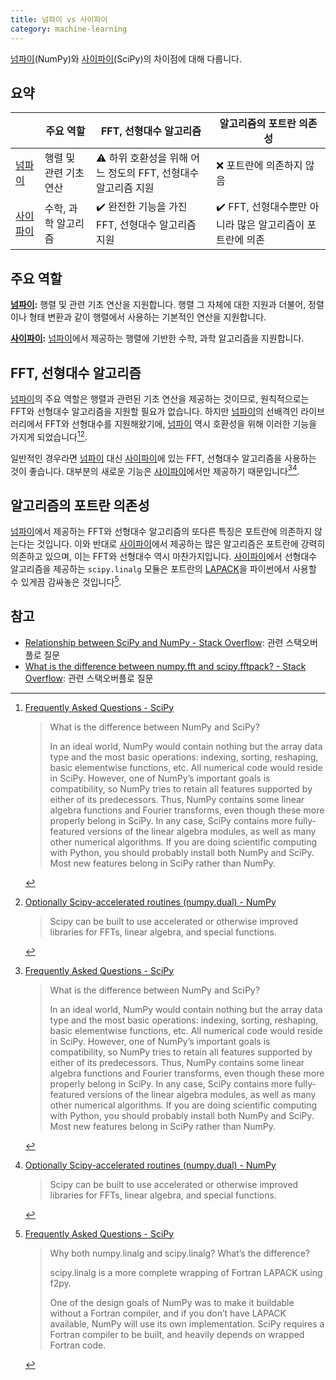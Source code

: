 ```yaml
---
title: 넘파이 vs 사이파이
category: machine-learning
---
```


[넘파이]\(NumPy)와 [사이파이]\(SciPy)의 차이점에 대해 다룹니다.

[넘파이]: https://numpy.org/

[사이파이]: https://scipy.org/

## 요약

|| 주요 역할 | FFT, 선형대수 알고리즘 | 알고리즘의 포트란 의존성 |
|---|---|---|---|
| [넘파이] | 행렬 및 관련 기초 연산 | ⚠️ 하위 호환성을 위해 어느 정도의 FFT, 선형대수 알고리즘 지원 | ❌ 포트란에 의존하지 않음 |
| [사이파이] | 수학, 과학 알고리즘 | ✔️ 완전한 기능을 가진 FFT, 선형대수 알고리즘 지원 | ✔️ FFT, 선형대수뿐만 아니라 많은 알고리즘이 포트란에 의존 |

## 주요 역할

**[넘파이]:** 행렬 및 관련 기초 연산을 지원합니다. 행렬 그 자체에 대한 지원과 더불어, 정렬이나 형태 변환과 같이 행렬에서 사용하는 기본적인 연산을 지원합니다.

**[사이파이]:** [넘파이]에서 제공하는 행렬에 기반한 수학, 과학 알고리즘을 지원합니다.

## FFT, 선형대수 알고리즘

[넘파이]의 주요 역할은 행렬과 관련된 기초 연산을 제공하는 것이므로, 원칙적으로는 FFT와 선형대수 알고리즘을 지원할 필요가 없습니다. 하지만 [넘파이]의 선배격인 라이브러리에서 FFT와 선형대수를 지원해왔기에, [넘파이] 역시 호환성을 위해 이러한 기능을 가지게 되었습니다[^faq-scipy][^numpy-dual-numpy].

일반적인 경우라면 [넘파이] 대신 [사이파이]에 있는 FFT, 선형대수 알고리즘을 사용하는 것이 좋습니다. 대부분의 새로운 기능은 [사이파이]에서만 제공하기 때문입니다[^faq-scipy][^numpy-dual-numpy].

[^faq-scipy]: [Frequently Asked Questions - SciPy](https://www.scipy.org/scipylib/faq.html#what-is-the-difference-between-numpy-and-scipy)

    > What is the difference between NumPy and SciPy?
    >
    > In an ideal world, NumPy would contain nothing but the array data type and the most basic operations: indexing, sorting, reshaping, basic elementwise functions, etc. All numerical code would reside in SciPy. However, one of NumPy’s important goals is compatibility, so NumPy tries to retain all features supported by either of its predecessors. Thus, NumPy contains some linear algebra functions and Fourier transforms, even though these more properly belong in SciPy. In any case, SciPy contains more fully-featured versions of the linear algebra modules, as well as many other numerical algorithms. If you are doing scientific computing with Python, you should probably install both NumPy and SciPy. Most new features belong in SciPy rather than NumPy.

[^numpy-dual-numpy]: [Optionally Scipy-accelerated routines (numpy.dual) - NumPy](https://numpy.org/doc/stable/reference/routines.dual.html)

    > Scipy can be built to use accelerated or otherwise improved libraries for FFTs, linear algebra, and special functions.

## 알고리즘의 포트란 의존성

[넘파이]에서 제공하는 FFT와 선형대수 알고리즘의 또다른 특징은 포트란에 의존하지 않는다는 것입니다. 이와 반대로 [사이파이]에서 제공하는 많은 알고리즘은 포트란에 강력히 의존하고 있으며, 이는 FFT와 선형대수 역시 마찬가지입니다. [사이파이]에서 선형대수 알고리즘을 제공하는 `scipy.linalg` 모듈은 포트란의 [LAPACK](http://www.netlib.org/lapack/)을 파이썬에서 사용할 수 있게끔 감싸놓은 것입니다[^wrapping-of-fortran-lapack-scipy].

[^wrapping-of-fortran-lapack-scipy]: [Frequently Asked Questions - SciPy](https://www.scipy.org/scipylib/faq.html#why-both-numpy-linalg-and-scipy-linalg-what-s-the-difference)

    > Why both numpy.linalg and scipy.linalg? What’s the difference?
    >
    > scipy.linalg is a more complete wrapping of Fortran LAPACK using f2py.
    >
    > One of the design goals of NumPy was to make it buildable without a Fortran compiler, and if you don’t have LAPACK available, NumPy will use its own implementation. SciPy requires a Fortran compiler to be built, and heavily depends on wrapped Fortran code.

## 참고

- [Relationship between SciPy and NumPy - Stack Overflow](https://stackoverflow.com/questions/6200910/relationship-between-scipy-and-numpy): 관련 스택오버플로 질문
- [What is the difference between numpy.fft and scipy.fftpack? - Stack Overflow](https://stackoverflow.com/questions/6363154/what-is-the-difference-between-numpy-fft-and-scipy-fftpack): 관련 스택오버플로 질문
